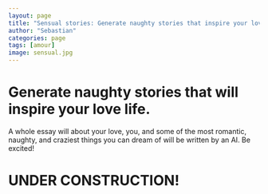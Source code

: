 ```yaml
---
layout: page
title: "Sensual stories: Generate naughty stories that inspire your love life."
author: "Sebastian"
categories: page
tags: [amour]
image: sensual.jpg
---
```


# Generate naughty stories that will inspire your love life.
A whole essay will about your love, you, and some of the most romantic, naughty, and craziest things you can dream of will be written by an AI.
Be excited!

# UNDER CONSTRUCTION!
